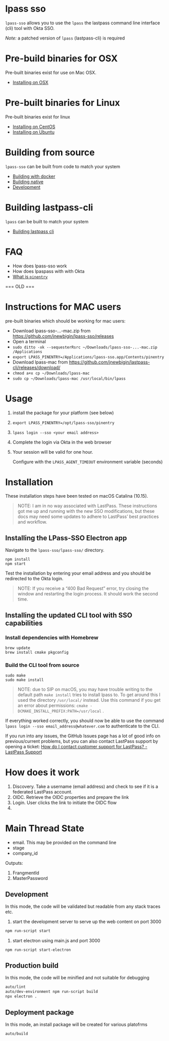 # lpass sso

`lpass-sso` allows you to use the `lpass` the lastpass command line interface (cli) tool with Okta SSO.

*Note:* a patched version of `lpass` (lastpass-cli) is required

# Pre-build binaries for OSX

Pre-built binaries exist for use on Mac OSX.
* [Installing on OSX](docs/install-osx.md)

# Pre-built binaries for Linux

Pre-built binaries exist for linux
* [Installing on CentOS](docs/install-centos.md)
* [Installing on Ubuntu](docs/install-ubuntu.md)

# Building from source
`lpass-sso` can be built from code to match your system
* [Building with docker](docs/build-with-docker.md)
* [Building native](docs/build-native.md)
* [Development](docs/development.md)

# Building lastpass-cli
`lpass` can be built to match your system

* [Building lastpass cli](docs/build-lastpass-cli.md)

# FAQ
* How does lpass-sso work
* How does lpaspass with with Okta
* [What is `pinentry`](docs/pinentry.md)


=== OLD ===

# Instructions for MAC users

pre-built binaries which should be working for mac users:

* Download lpass-sso-...-mac.zip from https://github.com/jnewbigin/lpass-sso/releases
* Open a terminal
* `sudo ditto -xk --sequesterRsrc ~/Downloads/lpass-sso-...-mac.zip /Applications`
* `export LPASS_PINENTRY=/Applications/lpass-sso.app/Contents/pinentry`
* Download lpass-mac from https://github.com/jnewbigin/lastpass-cli/releases/download/
* `chmod a+x cp ~/Downloads/lpass-mac`
* `sudo cp ~/Downloads/lpass-mac /usr/local/bin/lpass`


# Usage

1. install the package for your platform (see below)

1. `export LPASS_PINENTRY=/opt/lpass-sso/pinentry`

1. `lpass login --sso <your email address>`

1. Complete the login via Okta in the web browser

1. Your session will be valid for one hour.

   Configure with the `LPASS_AGENT_TIMEOUT` environment variable (seconds)

# Installation

These installation steps have been tested on macOS Catalina (10.15).

> NOTE: I am in no way associated with LastPass. These instructions got me up and running with the new SSO modifications, but these docs may need some updates to adhere to LastPass’ best practices and workflow.  

## Installing the LPass-SSO Electron app
Navigate to the `lpass-sso/lpass-sso/` directory.

```
npm install
npm start
```

Test the installation by entering your email address and you should be redirected to the Okta login.

> NOTE: If you receive a “400 Bad Request” error, try closing the window and restarting the login process. It should work the second time.  

## Installing the updated CLI tool with SSO capabilities
### Install dependencies with Homebrew
```
brew update
brew install cmake pkgconfig
```

### Build the CLI tool from source
```
sudo make
sudo make install
```

> NOTE: due to SIP on macOS, you may have trouble writing to the default path `make install` tries to install lpass to. To get around this I used the directory `/usr/local/` instead. Use this command if you get an error about permissions: `cmake -DCMAKE_INSTALL_PREFIX:PATH=/usr/local` .   

If everything worked correctly, you should now be able to use the command `lpass login --sso email_address@whatever.com` to authenticate to the CLI.

If you run into any issues, the GitHub Issues page has a lot of good info on previous/current problems, but you can also contact LastPass support by opening a ticket: [How do I contact customer support for LastPass? - LastPass Support](https://support.logmeininc.com/lastpass/help/how-do-i-contact-customer-support-for-lastpass-lp010121)

# How does it work

1. Discovery. Take a username (email address) and check to see if it is a federated LastPass account.
1. OIDC. Retrieve the OIDC properties and prepare the link
1. Login. User clicks the link to initiate the OIDC flow
1.

##


# Main Thread State

* email. This may be provided on the command line
* stage
* company_id

Outputs:
1. FrangmentId
1. MasterPassword

## Development

In this mode, the code will be validated but readable from any stack traces etc.

1. start the development server to serve up the web content on port 3000
```bash
npm run-script start
```
1. start electron using main.js and port 3000
```bash
npm run-script start-electron
```

## Production build

In this mode, the code will be minified and not suitable for debugging
```bash
auto/lint
auto/dev-environment npm run-script build
npx electron .
```

## Deployment package

In this mode, an install package will be created for various platofrms

```bash
auto/build
```
